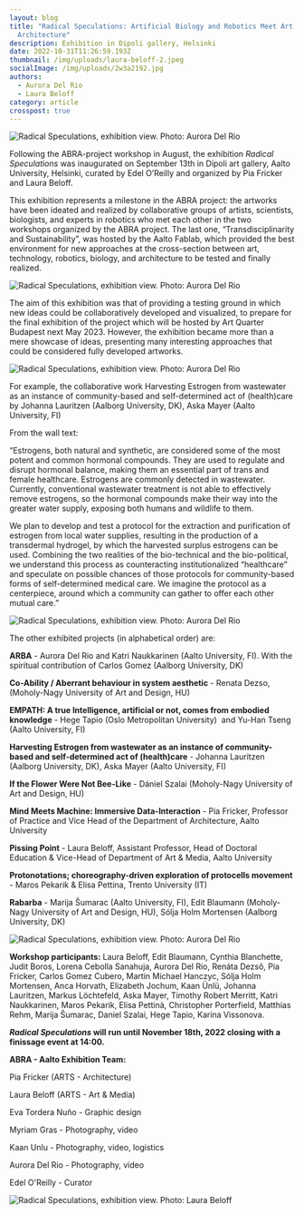 ```yaml
---
layout: blog
title: "Radical Speculations: Artificial Biology and Robotics Meet Art and
  Architecture"
description: Exhibition in Dipoli gallery, Helsinki
date: 2022-10-31T11:26:59.193Z
thumbnail: /img/uploads/laura-beloff-2.jpeg
socialImage: /img/uploads/2w3a2192.jpg
authors:
  - Aurora Del Rio
  - Laura Beloff
category: article
crosspost: true
---
```

![Radical Speculations, exhibition view. Photo: Aurora Del Rio](/img/uploads/aurora-del-rio.jpeg "Radical Speculations, exhibition view. Photo: Aurora Del Rio")

Following the ABRA-project workshop in August, the exhibition *Radical Speculations* was inaugurated on September 13th in Dipoli art gallery, Aalto University, Helsinki, curated by Edel O’Reilly and organized by Pia Fricker and Laura Beloff. 

This exhibition represents a milestone in the ABRA project: the artworks have been ideated and realized by collaborative groups of artists, scientists, biologists, and experts in robotics who met each other in the two workshops organized by the ABRA project. The last one, “Transdisciplinarity and Sustainability”, was hosted by the Aalto Fablab, which provided the best environment for new approaches at the cross-section between art, technology, robotics, biology, and architecture to be tested and finally realized. 

![Radical Speculations, exhibition view. Photo: Aurora Del Rio](/img/uploads/2w3a2198.jpg "\\\"If the Flower Were Not Bee-Like\\\" Dániel Szalai. Photo: Aurora Del Rio")

The aim of this exhibition was that of providing a testing ground in which new ideas could be collaboratively developed and visualized, to prepare for the final exhibition of the project which will be hosted by Art Quarter Budapest next May 2023. However, the exhibition became more than a mere showcase of ideas, presenting many interesting approaches that could be considered fully developed artworks. 

![Radical Speculations, exhibition view. Photo: Aurora Del Rio](/img/uploads/2w3a2194.jpg "\\\"Rabarba\\\" Marija Šumarac, Edit Blaumann, Sólja Holm Mortensen. Photo: Aurora Del Rio")

For example, the collaborative work Harvesting Estrogen from wastewater as an instance of community-based and self-determined act of (health)care by Johanna Lauritzen (Aalborg University, DK), Aska Mayer (Aalto University, FI)

From the wall text: 

“Estrogens, both natural and synthetic, are considered some of the most potent and common hormonal compounds. They are used to regulate and disrupt hormonal balance, making them an essential part of trans and female healthcare. Estrogens are commonly detected in wastewater. Currently, conventional wastewater treatment is not able to effectively remove estrogens, so the hormonal compounds make their way into the greater water supply, exposing both humans and wildlife to them. 

We plan to develop and test a protocol for the extraction and purification of estrogen from local water supplies, resulting in the production of a transdermal hydrogel, by which the harvested surplus estrogens can be used. Combining the two realities of the bio-technical and the bio-political, we understand this process as counteracting institutionalized “healthcare” and speculate on possible chances of those protocols for community-based forms of self-determined medical care. We imagine the protocol as a centerpiece, around which a community can gather to offer each other mutual care.”

![Radical Speculations, exhibition view. Photo: Aurora Del Rio](/img/uploads/2w3a2187-copy.jpg "\\\"Harvesting Estrogen from wastewater as an instance of community-based and self-determined act of (health)care\\\" Johanna Lauritzen, Aska Mayer. Photo: Aurora Del Rio ")

The other exhibited projects (in alphabetical order) are:

**ARBA** - Aurora Del Rio and Katri Naukkarinen (Aalto University, FI). With the spiritual contribution of Carlos Gomez (Aalborg University, DK)

**Co-Ability / Aberrant behaviour in system aesthetic** - Renata Dezso, (Moholy-Nagy University of Art and Design, HU)

**EMPATH: A true Intelligence, artificial or not, comes from embodied knowledge** - Hege Tapio (Oslo Metropolitan University)  and Yu-Han Tseng (Aalto University, FI) 

**Harvesting Estrogen from wastewater as an instance of community-based and self-determined act of (health)care** - Johanna Lauritzen (Aalborg University, DK), Aska Mayer (Aalto University, FI)

**If the Flower Were Not Bee-Like** - Dániel Szalai (Moholy-Nagy University of Art and Design, HU)

**Mind Meets Machine: Immersive Data-Interaction** - Pia Fricker, Professor of Practice and Vice Head of the Department of Architecture, Aalto University

**Pissing Point** - Laura Beloff, Assistant Professor, Head of Doctoral Education & Vice-Head of Department of Art & Media, Aalto University

**Protonotations; choreography-driven exploration of protocells movement** - Maros Pekarik & Elisa Pettina, Trento University (IT)

**Rabarba** - Marija Šumarac (Aalto University, FI), Edit Blaumann (Moholy-Nagy University of Art and Design, HU), Sólja Holm Mortensen (Aalborg University, DK)

![Radical Speculations, exhibition view. Photo: Aurora Del Rio](/img/uploads/2w3a2191.jpg "\\\"ARBA\\\" Aurora Del Rio, Katri Naukkarinen, Carlos Gomez. Photo: Aurora Del Rio")

**Workshop participants:** Laura Beloff, Edit Blaumann, Cynthia Blanchette, Judit Boros, Lorena Cebolla Sanahuja, Aurora Del Rio, Renáta Dezső, Pia Fricker, Carlos Gomez Cubero, Martin Michael Hanczyc, Sólja Holm Mortensen, Anca Horvath, Elizabeth Jochum, Kaan Ünlü, Johanna Lauritzen, Markus Löchtefeld, Aska Mayer, Timothy Robert Merritt, Katri Naukkarinen, Maros Pekarik, Elisa Pettinà, Christopher Porterfield, Matthias Rehm, Marija Šumarac, Daniel Szalai, Hege Tapio, Karina Vissonova.[](<>)

***Radical Speculations* will run until November 18th, 2022 closing with a finissage event at 14:00.**



**ABRA - Aalto Exhibition Team:**

Pia Fricker (ARTS - Architecture)

Laura Beloff (ARTS - Art & Media)

Eva Tordera Nuño - Graphic design 

Myriam Gras - Photography, video

Kaan Unlu - Photography, video, logistics

Aurora Del Rio - Photography, video

Edel O'Reilly - Curator

![Radical Speculations, exhibition view. Photo: Laura Beloff](/img/uploads/laura-beloff-1.jpeg "Radical Speculations, exhibition view. Photo: Laura Beloff")